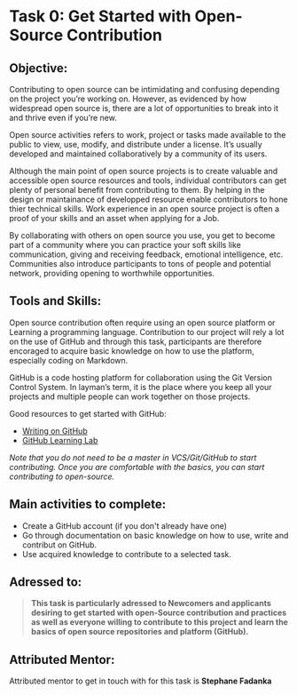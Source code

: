 # Task 0: Get Started with Open-Source Contribution

## Objective:  

Contributing to open source can be intimidating and confusing depending on the project you’re working on. However, as evidenced by how widespread open source is, there are a lot of opportunities to break into it and thrive even if you’re new. 

Open source activities refers to work, project or tasks made available to the public to view, use, modify, and distribute under a license. It’s usually developed and maintained collaboratively by a community of its users. 

Although the main point of  open source projects is to create valuable and accessible open source resources and tools, individual contributors can get plenty of personal benefit from contributing to them. By helping in the design or maintainance of developped resource enable contributors to hone thier technical skills. Work experience in an open source project is often a proof of your skills and an asset when applying for a Job. 

By collaborating with others on open source you use, you get to become part of a community where you can practice your soft skills like communication, giving and receiving feedback, emotional intelligence, etc. Communities also introduce participants to tons of people and potential network, providing opening to worthwhile opportunities.

## Tools and Skills: 
Open source contribution often require using an open source platform or Learning a programming language. 
Contribution to our project will rely a lot on the use of GitHub and through this task, participants are therefore encoraged to acquire basic knowledge on how to use the platform, especially coding on Markdown.

GitHub is a code hosting platform for collaboration using the Git Version Control System. In layman’s term, it is the place where you keep all your projects and multiple people can work together on those projects.

Good resources to get started with GitHub:
- [Writing on GitHub](https://docs.github.com/en/github/writing-on-github/getting-started-with-writing-and-formatting-on-github/basic-writing-and-formatting-syntax#links)
- [GitHub Learning Lab](https://lab.github.com/)

_Note that you do not need to be a master in VCS/Git/GitHub to start contributing. 
Once you are comfortable with the basics, you can start contributing to open-source._

## Main activities to complete: 
- Create a GitHub account (if you don't already have one)
- Go through documentation on basic knowledge on how to use, write and contribut on GitHub.
- Use acquired knowledge to contribute to a selected task. 

## Adressed to:
>**This task is particularly adressed to Newcomers and applicants desiring to get started with open-Source contribution and practices as well as everyone willing to contribute to this project and learn the basics of open source repositories and platform (GitHub).**


## Attributed Mentor:
Attributed mentor to get in touch with for this task is **Stephane Fadanka**
